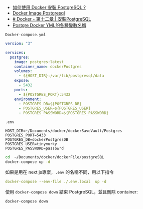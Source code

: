 - [如何使用 Docker 安裝 PostgreSQL ?](https://old-oomusou.goodjack.tw/docker/postgres/)
- [Docker Image Postgresql](https://hub.docker.com/_/postgres)
- [# Docker - 第十二章 | 安裝PostgreSQL](https://morosedog.gitlab.io/docker-20190505-docker12/)
- [Postgre Docker YML的各種變數名稱](https://support.ptc.com/help/thingworx/platform/r9.5/zh_TW/index.html#page/ThingWorx/Help/Installation/ThingWorxDockerGuide/thingworx_docker_settings_postgresql.html)

`Docker-compose.yml`
```yml
version: "3"

services:
  postgres:
    image: postgres:latest
    container_name: dockerPostgres
    volumes:
      - ${HOST_DIR}:/var/lib/postgresql/data
    expose:
      - 5432
    ports:
      - ${POSTGRES_PORT}:5432
    environment:
      - POSTGRES_DB=${POSTGRES_DB}
      - POSTGRES_USER=${POSTGRES_USER}
      - POSTGRES_PASSWORD=${POSTGRES_PASSWORD}
```

`.env`
```.env
HOST_DIR=~/Documents/docker/dockerSaveVault/Postgres
POSTGRES_PORT=5433
POSTGRES_DB=dockerPostgresDB
POSTGRES_USER=tinymurky
POSTGRES_PASSWORD=passowrd
```

```bash
cd  ~/Documents/docker/dockerFile/postgreSQL
docker-compose up -d
```

如果是用在 next js專案，`.env` 的名稱不同，用以下指令
```yaml
docker-compose --env-file ./.env.local  up -d 
```


使用 `docker-compose down` 結束 PostgreSQL，並且刪除 container:
```bash
docker-compose down
```